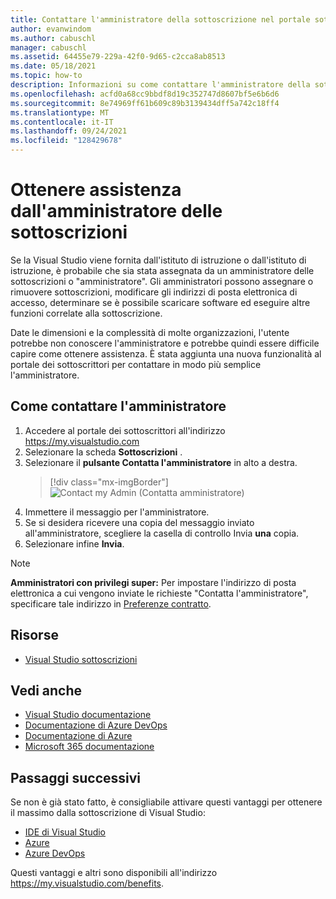 ```yaml
---
title: Contattare l'amministratore della sottoscrizione nel portale sottoscrittore | Microsoft Docs
author: evanwindom
ms.author: cabuschl
manager: cabuschl
ms.assetid: 64455e79-229a-42f0-9d65-c2cca8ab8513
ms.date: 05/18/2021
ms.topic: how-to
description: Informazioni su come contattare l'amministratore della sottoscrizione per assistenza su domande o problemi.
ms.openlocfilehash: acfd0a68cc9bbdf8d19c352747d8607bf5e6b6d6
ms.sourcegitcommit: 8e74969ff61b609c89b3139434dff5a742c18ff4
ms.translationtype: MT
ms.contentlocale: it-IT
ms.lasthandoff: 09/24/2021
ms.locfileid: "128429678"
---
```

# <a name="get-assistance-from-your-subscriptions-admin"></a>Ottenere assistenza dall'amministratore delle sottoscrizioni
Se la Visual Studio viene fornita dall'istituto di istruzione o dall'istituto di istruzione, è probabile che sia stata assegnata da un amministratore delle sottoscrizioni o "amministratore".  Gli amministratori possono assegnare o rimuovere sottoscrizioni, modificare gli indirizzi di posta elettronica di accesso, determinare se è possibile scaricare software ed eseguire altre funzioni correlate alla sottoscrizione.

Date le dimensioni e la complessità di molte organizzazioni, l'utente potrebbe non conoscere l'amministratore e potrebbe quindi essere difficile capire come ottenere assistenza.  È stata aggiunta una nuova funzionalità al portale dei sottoscrittori per contattare in modo più semplice l'amministratore.   

## <a name="how-to-contact-your-admin"></a>Come contattare l'amministratore
1. Accedere al portale dei sottoscrittori all'indirizzo <https://my.visualstudio.com>
2. Selezionare la scheda **Sottoscrizioni** . 
3. Selezionare il **pulsante Contatta l'amministratore** in alto a destra. 
   > [!div class="mx-imgBorder"]
   > ![Contact my Admin (Contatta amministratore)](_img/contact-my-admin/contact-my-admin-button.png "Selezionare il pulsante Contatta l'amministratore, immettere il messaggio e selezionare Invia.")
4. Immettere il messaggio per l'amministratore.
5. Se si desidera ricevere una copia del messaggio inviato all'amministratore, scegliere la casella di controllo Invia **una** copia. 
6. Selezionare infine **Invia**.

> [!NOTE]
> **Amministratori con privilegi super:**  Per impostare l'indirizzo di posta elettronica a cui vengono inviate le richieste "Contatta l'amministratore", specificare tale indirizzo in [Preferenze contratto](admin-preferences.md#contact-email-address).

## <a name="resources"></a>Risorse
- [Visual Studio sottoscrizioni](https://my.visualstudio.com/gethelp)

## <a name="see-also"></a>Vedi anche
- [Visual Studio documentazione](/visualstudio/)
- [Documentazione di Azure DevOps](/azure/devops/)
- [Documentazione di Azure](/azure/)
- [Microsoft 365 documentazione](/microsoft-365/)

## <a name="next-steps"></a>Passaggi successivi
Se non è già stato fatto, è consigliabile attivare questi vantaggi per ottenere il massimo dalla sottoscrizione di Visual Studio:
- [IDE di Visual Studio](vs-ide-benefit.md)
- [Azure](vs-azure.md)
- [Azure DevOps](vs-azure-devops.md)

Questi vantaggi e altri sono disponibili all'indirizzo https://my.visualstudio.com/benefits.